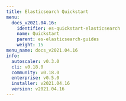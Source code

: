 ```yaml
---
title: Elasticsearch Quickstart
menu:
  docs_v2021.04.16:
    identifier: es-quickstart-elasticsearch
    name: Quickstart
    parent: es-elasticsearch-guides
    weight: 15
menu_name: docs_v2021.04.16
info:
  autoscaler: v0.3.0
  cli: v0.18.0
  community: v0.18.0
  enterprise: v0.5.0
  installer: v2021.04.16
  version: v2021.04.16
---
```


